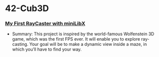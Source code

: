 # 42-Cub3D
### <ins>My First RayCaster with miniLibX</ins>
- Summary: This project is inspired by the world-famous Wolfenstein 3D game, which
was the first FPS ever. It will enable you to explore ray-casting. Your goal will be to
make a dynamic view inside a maze, in which you’ll have to find your way.
